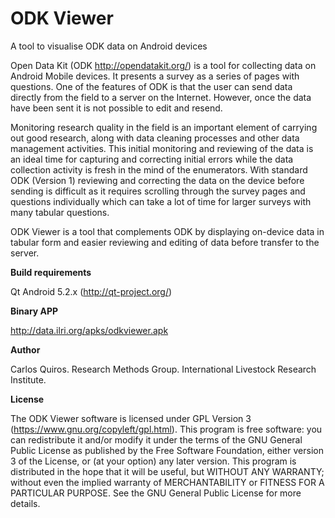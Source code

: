 ODK Viewer
=========

A tool to visualise ODK data on Android devices

Open Data Kit (ODK http://opendatakit.org/) is a tool for collecting data on Android Mobile devices. It presents a survey as a series of pages with questions. One of the features of ODK is that the user can send data directly from the field to a server on the Internet. However, once the data have been sent it is not possible to edit and resend.

Monitoring research quality in the field is an important element of carrying out good research, along with data cleaning processes and other data management activities. This initial monitoring and reviewing of the data is an ideal time for capturing and correcting initial errors while the data collection activity is fresh in the mind of the enumerators. With standard ODK (Version 1) reviewing and correcting the data on the device before sending is difficult as it requires scrolling through the survey pages and questions individually which can take a lot of time for larger surveys with many tabular questions.

ODK Viewer is a tool that complements ODK by displaying on-device data in tabular form and easier reviewing and editing of data before transfer to the server.

**Build requirements**

Qt Android 5.2.x (http://qt-project.org/)

**Binary APP**

http://data.ilri.org/apks/odkviewer.apk

**Author**

Carlos Quiros. Research Methods Group. International Livestock Research Institute.

**License**

The ODK Viewer software is licensed under GPL Version 3 (https://www.gnu.org/copyleft/gpl.html).
This program is free software: you can redistribute it and/or modify it under the terms of the GNU General Public License as published by the Free Software Foundation, either version 3 of the License, or (at your option) any later version.
This program is distributed in the hope that it will be useful, but WITHOUT ANY WARRANTY; without even the implied warranty of MERCHANTABILITY or FITNESS FOR A PARTICULAR PURPOSE.  See the GNU General Public License for more details.

